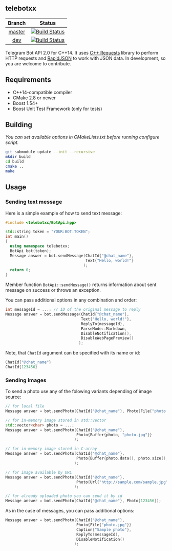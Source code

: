 ## telebotxx

| Branch | Status |
|:-:|-|
| [master](https://github.com/UltraCoderRU/telebotxx) | [![Build Status](https://travis-ci.org/UltraCoderRU/telebotxx.svg?branch=master)](https://travis-ci.org/UltraCoderRU/telebotxx) |
| [dev](https://github.com/UltraCoderRU/telebotxx/tree/dev) | [![Build Status](https://travis-ci.org/UltraCoderRU/telebotxx.svg?branch=dev)](https://travis-ci.org/UltraCoderRU/telebotxx) |

Telegram Bot API 2.0 for C++14. It uses [C++ Requests](https://github.com/whoshuu/cpr) library to perform HTTP requests and [RapidJSON](https://github.com/miloyip/rapidjson) to work with JSON data.
In development, so you are welcome to contribute.

## Requirements
* C++14-compatible compiler
* CMake 2.8 or newer
* Boost 1.54+
* Boost Unit Test Framework (only for tests)

## Building
*You can set available options in CMakeLists.txt before running configure script.*
```bash
git submodule update --init --recursive
mkdir build
cd build
cmake ..
make
```
## Usage

### Sending text message
Here is a simple example of how to send text message:
```cpp
#include <telebotxx/BotApi.hpp>

std::string token = "YOUR:BOT:TOKEN";
int main()
{
  using namespace telebotxx;
  BotApi bot(token);
  Message answer = bot.sendMessage(ChatId{"@chat_name"},
                                   Text{"Hello, world!"}
                                  );
  return 0;
}
```
Member function ```BotApi::sendMessage()``` returns information about sent message on success or throws an exception.

You can pass additional options in any combination and order:
```cpp
int messageId = ...; // ID of the original message to reply
Message answer = bot.sendMessage(ChatId{"@chat_name"},
                                 Text{"Hello, world!"},
                                 ReplyTo{messageId},
                                 ParseMode::Markdown,
                                 DisableNotification(),
                                 DisableWebPagePreview()
                                );
```
Note, that ```ChatId``` argument can be specified with its name or id:
```cpp
ChatId{"@chat_name"}
ChatId{123456}
```

### Sending images
To send a photo use any of the folowing variants depending of image source:
```cpp
// for local file
Message answer = bot.sendPhoto(ChatId{"@chat_name"}, Photo{File{"photo.jpg"}});

// for in-memory image stored in std::vector
std::vector<char> photo = ...;
Message answer = bot.sendPhoto(ChatId{"@chat_name"},
                               Photo{Buffer{photo, "photo.jpg"}}
                              );

// for in-memory image stored in C-array
Message answer = bot.sendPhoto(ChatId{"@chat_name"},
                               Photo{Buffer{photo.data(), photo.size(), "photo.jpg"}}
                              );

// for image available by URL
Message answer = bot.sendPhoto(ChatId{"@chat_name"},
                               Photo{Url{"http://sample.com/sample.jpg"}}
                              );

// for already uploaded photo you can send it by id
Message answer = bot.sendPhoto(ChatId{"@chat_name"}, Photo{123456});
```
As in the case of messages, you can pass additional options:
```cpp
Message answer = bot.sendPhoto(ChatId{"@chat_name"},
                               Photo{File{"photo.jpg"}}
                               Caption{"Sample photo"},
                               ReplyTo(messageId),
                               DisableNotification()
                              );
```
